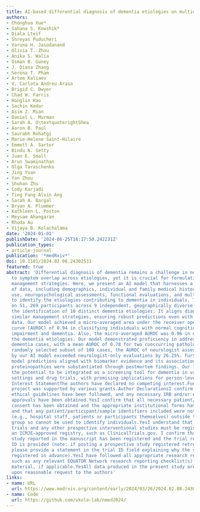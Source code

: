 ```yaml
---
title: AI-based differential diagnosis of dementia etiologies on multimodal data
authors:
- Chonghua Xue*
- Sahana S. Kowshik*
- Diala Lteif
- Shreyas Puducheri
- Varuna H. Jasodanand
- Olivia T. Zhou
- Anika S. Walia
- Osman B. Guney
- J. Diana Zhang
- Serena T. Pham
- Artem Kaliaev
- V. Carlota Andreu-Arasa
- Brigid C. Dwyer
- Chad W. Farris
- Honglin Hao
- Sachin Kedar
- Asim Z. Mian
- Daniel L. Murman
- Sarah A. O\textquoterightShea
- Aaron B. Paul
- Saurabh Rohatgi
- Marie-Helene Saint-Hilaire
- Emmett A. Sartor
- Bindu N. Setty
- Juan E. Small
- Arun Swaminathan
- Olga Taraschenko
- Jing Yuan
- Yan Zhou
- Shuhan Zhu
- Cody Karjadi
- Ting Fang Alvin Ang
- Sarah A. Bargal
- Bryan A. Plummer
- Kathleen L. Poston
- Meysam Ahangaran
- Rhoda Au
- Vijaya B. Kolachalama
date: '2024-01-01'
publishDate: '2024-06-25T16:17:50.242231Z'
publication_types:
- article-journal
publication: '*medRxiv*'
doi: 10.1101/2024.02.08.24302531
featured: true
abstract: 'Differential diagnosis of dementia remains a challenge in neurology due
  to symptom overlap across etiologies, yet it is crucial for formulating early, personalized
  management strategies. Here, we present an AI model that harnesses a broad array
  of data, including demographics, individual and family medical history, medication
  use, neuropsychological assessments, functional evaluations, and multimodal neuroimaging,
  to identify the etiologies contributing to dementia in individuals. The study, drawing
  on 51, 269 participants across 9 independent, geographically diverse datasets, facilitated
  the identification of 10 distinct dementia etiologies. It aligns diagnoses with
  similar management strategies, ensuring robust predictions even with incomplete
  data. Our model achieved a micro-averaged area under the receiver operating characteristic
  curve (AUROC) of 0.94 in classifying individuals with normal cognition, mild cognitive
  impairment and dementia. Also, the micro-averaged AUROC was 0.96 in differentiating
  the dementia etiologies. Our model demonstrated proficiency in addressing mixed
  dementia cases, with a mean AUROC of 0.78 for two cooccurring pathologies. In a
  randomly selected subset of 100 cases, the AUROC of neurologist assessments augmented
  by our AI model exceeded neurologist-only evaluations by 26.25%. Furthermore, our
  model predictions aligned with biomarker evidence and its associations with different
  proteinopathies were substantiated through postmortem findings. Our framework has
  the potential to be integrated as a screening tool for dementia in various clinical
  settings and drug trials, with promising implications for person-level management.Competing
  Interest StatementThe authors have declared no competing interest.Funding StatementThis
  project was supported by various grants.Author DeclarationsI confirm all relevant
  ethical guidelines have been followed, and any necessary IRB and/or ethics committee
  approvals have been obtained.YesI confirm that all necessary patient/participant
  consent has been obtained and the appropriate institutional forms have been archived,
  and that any patient/participant/sample identifiers included were not known to anyone
  (e.g., hospital staff, patients or participants themselves) outside the research
  group so cannot be used to identify individuals.YesI understand that all clinical
  trials and any other prospective interventional studies must be registered with
  an ICMJE-approved registry, such as ClinicalTrials.gov. I confirm that any such
  study reported in the manuscript has been registered and the trial registration
  ID is provided (note: if posting a prospective study registered retrospectively,
  please provide a statement in the trial ID field explaining why the study was not
  registered in advance).YesI have followed all appropriate research reporting guidelines,
  such as any relevant EQUATOR Network research reporting checklist(s) and other pertinent
  material, if applicable.YesAll data produced in the present study are available
  upon reasonable request to the authors'
links:
- name: URL
  url: https://www.medrxiv.org/content/early/2024/03/26/2024.02.08.24302531
- name: Code
  url: https://github.com/vkola-lab/nmed2024/
---
```

